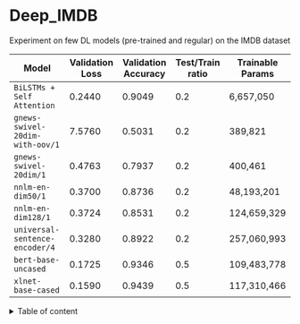 # Deep_IMDB
Experiment on few DL models (pre-trained and regular) on the IMDB dataset

| Model | Validation Loss | Validation Accuracy | Test/Train ratio | Trainable Params |
| --- | --- | --- | --- | --- |
| `BiLSTMs + Self Attention` | 0.2440 | 0.9049 | 0.2 | 6,657,050 | 
| `gnews-swivel-20dim-with-oov/1` | 7.5760 | 0.5031 | 0.2 | 389,821 |
| `gnews-swivel-20dim/1` | 0.4763 | 0.7937 | 0.2 | 400,461 |
| `nnlm-en-dim50/1` | 0.3700 | 0.8736 | 0.2 | 48,193,201 |
| `nnlm-en-dim128/1` | 0.3724 | 0.8531 | 0.2 | 124,659,329 |
| `universal-sentence-encoder/4` | 0.3280 | 0.8922 |0.2 | 257,060,993 |
| `bert-base-uncased` | 0.1725 | 0.9346 | 0.5 | 109,483,778 |
| `xlnet-base-cased` | 0.1590  | 0.9439 | 0.5 | 117,310,466 |

<details>
<summary>Table of content</summary>

+ Imports and load the data
+ Preprocess
+ Modelling
    + BiLSTMs + Attention (learned embeddings)
    + Pretrained embeddings
    + Fine tunning BERT
    + Fine tunning XLNet
</details>